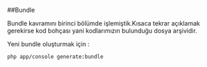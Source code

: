 ##Bundle

Bundle kavramını birinci bölümde işlemiştik.Kısaca tekrar açıklamak gerekirse kod bohçası yani kodlarımızın bulunduğu dosya arşividir.

Yeni bundle oluşturmak için :

```php app/console generate:bundle ```

![![](2.png)](1.png)
